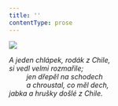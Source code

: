 ```yaml
---
title: ''
contentType: prose
---
```


![](../Images/052.jpg)

_A jeden chlápek, rodák z Chile,  
si vedl velmi rozmařile;  
         jen dřepěl na schodech  
         a chroustal, co měl dech,  
jabka a hrušky došlé z Chile._
